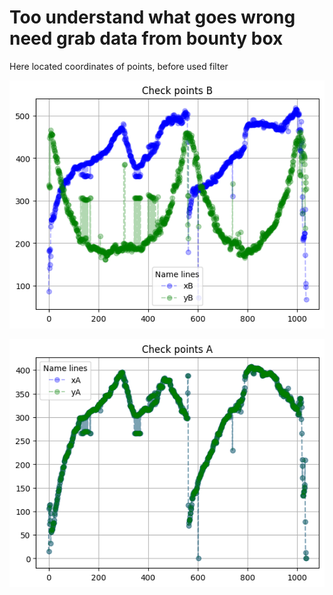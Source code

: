 # Too understand what goes wrong need grab data from bounty box

Here located coordinates of points, before used filter


![alt text](https://github.com/ViktorPavlovA/tracking-people/blob/main/points/1.png)

 ![alt text](https://github.com/ViktorPavlovA/tracking-people/blob/main/points/2.png)
